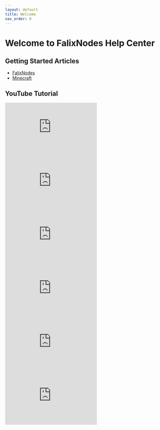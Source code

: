 ```yaml
---
layout: default
title: Welcome
nav_order: 0
---
```

<style>a#edit-this-page {display: none;}</style>

# Welcome to FalixNodes Help Center
## Getting Started Articles
* [FalixNodes](https://help.falixnodes.net/falixnodes/general/getting-started)
* [Minecraft](https://help.falixnodes.net/minecraft/general/getting-started)

## YouTube Tutorial
<iframe width="300" height="175" src="https://www.youtube.com/embed/yHu4MKnegPc" frameborder="0" allow="accelerometer; autoplay; encrypted-media; gyroscope; picture-in-picture" allowfullscreen></iframe>
<iframe width="300" height="175" src="https://www.youtube.com/embed/BQe1osbKuKQ" frameborder="0" allow="accelerometer; autoplay; encrypted-media; gyroscope; picture-in-picture" allowfullscreen></iframe>
<iframe width="300" height="175" src="https://www.youtube.com/embed/qaTvzodQUFA" frameborder="0" allow="accelerometer; autoplay; encrypted-media; gyroscope; picture-in-picture" allowfullscreen></iframe>
<iframe width="300" height="175" src="https://www.youtube.com/embed/x-xjGIV9JRY" frameborder="0" allow="accelerometer; autoplay; encrypted-media; gyroscope; picture-in-picture" allowfullscreen></iframe>
<iframe width="300" height="175" src="https://www.youtube.com/embed/BjU7DU1_Sa0" frameborder="0" allow="accelerometer; autoplay; encrypted-media; gyroscope; picture-in-picture" allowfullscreen></iframe>
<iframe width="300" height="175" src="https://www.youtube.com/embed/FhJBvhLNJx4" frameborder="0" allow="accelerometer; autoplay; encrypted-media; gyroscope; picture-in-picture" allowfullscreen></iframe>

